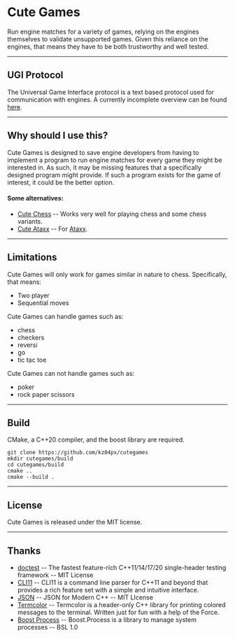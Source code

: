 # Cute Games
Run engine matches for a variety of games, relying on the engines themselves to validate unsupported games. Given this reliance on the engines, that means they have to be both trustworthy and well tested.

---

## __UGI Protocol__
The Universal Game Interface protocol is a text based protocol used for communication with engines. A currently incomplete overview can be found [here](ugi.md).

---

## __Why should I use this?__
Cute Games is designed to save engine developers from having to implement a program to run engine matches for every game they might be interested in. As such, it may be missing features that a specifically designed program might provide. If such a program exists for the game of interest, it could be the better option.

#### Some alternatives:
- [Cute Chess](https://github.com/cutechess/cutechess) -- Works very well for playing chess and some chess variants.
- [Cute Ataxx](https://github.com/kz04px/cuteataxx) -- For [Ataxx](https://en.wikipedia.org/wiki/Ataxx).

---

## __Limitations__
Cute Games will only work for games similar in nature to chess. Specifically, that means:
- Two player
- Sequential moves

Cute Games can handle games such as:
- chess
- checkers
- reversi
- go
- tic tac toe

Cute Games can not handle games such as:
- poker
- rock paper scissors

---

## __Build__
CMake, a C++20 compiler, and the boost library are required.
```
git clone https://github.com/kz04px/cutegames
mkdir cutegames/build
cd cutegames/build
cmake ..
cmake --build .
```

---

## __License__
Cute Games is released under the MIT license.

---

## __Thanks__
- [doctest](https://github.com/doctest/doctest) -- The fastest feature-rich C++11/14/17/20 single-header testing framework -- MIT License
- [CLI11](https://github.com/CLIUtils/CLI11) -- CLI11 is a command line parser for C++11 and beyond that provides a rich feature set with a simple and intuitive interface.
- [JSON](https://github.com/nlohmann/json) -- JSON for Modern C++ -- MIT LIcense
- [Termcolor](https://github.com/ikalnytskyi/termcolor) -- Termcolor is a header-only C++ library for printing colored messages to the terminal. Written just for fun with a help of the Force.
- [Boost Process](https://github.com/klemens-morgenstern/boost-process) -- Boost.Process is a library to manage system processes -- BSL 1.0
